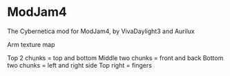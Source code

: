 ModJam4
=======

The Cybernetica mod for ModJam4, by VivaDaylight3 and Aurilux

Arm texture map

Top 2 chunks = top and bottom
Middle two chunks = front and back
Bottom two chunks = left and right side
Top right = fingers
